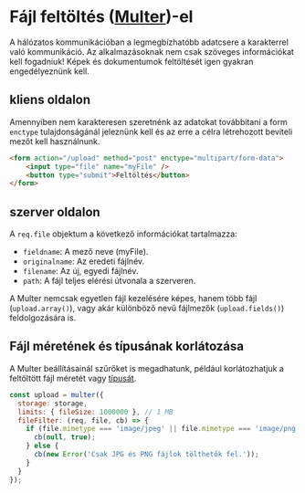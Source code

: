 # Fájl feltöltés ([Multer](https://www.npmjs.com/package/multer))-el

A hálózatos kommunikációban a legmegbízhatóbb adatcsere a karakterrel való kommunikáció. Az alkalmazásoknak nem csak szöveges információkat kell fogadniuk! Képek és dokumentumok feltöltését igen gyakran engedélyeznünk kell.

## kliens oldalon

Amennyiben nem karakteresen szeretnénk az adatokat továbbítani a form `enctype` tulajdonságánál jeleznünk kell és az erre a célra létrehozott beviteli mezőt kell használnunk.

```HTML
<form action="/upload" method="post" enctype="multipart/form-data">
    <input type="file" name="myFile" />
    <button type="submit">Feltöltés</button>
</form>
```

## szerver oldalon

A `req.file` objektum a következő információkat tartalmazza:

- `fieldname`: A mező neve (myFile).
- `originalname`: Az eredeti fájlnév.
- `filename`: Az új, egyedi fájlnév.
- `path`: A fájl teljes elérési útvonala a szerveren.

A Multer nemcsak egyetlen fájl kezelésére képes, hanem több fájl (`upload.array()`), vagy akár különböző nevű fájlmezők (`upload.fields()`) feldolgozására is.

## Fájl méretének és típusának korlátozása
A Multer beállításainál szűrőket is megadhatunk, például korlátozhatjuk a feltöltött fájl méretét vagy [típusát](https://developer.mozilla.org/en-US/docs/Web/HTTP/Guides/MIME_types).

```JavaScript
const upload = multer({
  storage: storage,
  limits: { fileSize: 1000000 }, // 1 MB
  fileFilter: (req, file, cb) => {
    if (file.mimetype === 'image/jpeg' || file.mimetype === 'image/png') {
      cb(null, true);
    } else {
      cb(new Error('Csak JPG és PNG fájlok tölthetők fel.'));
    }
  }
});
```

